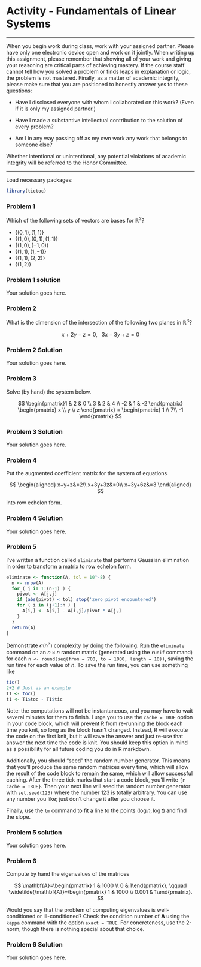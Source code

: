 Activity - Fundamentals of Linear Systems
================

------------------------------------------------------------------------

When you begin work during class, work with your assigned partner.
Please have only one electronic device open and work on it jointly. When
writing up this assignment, please remember that showing all of your
work and giving your reasoning are critical parts of achieving mastery.
If the course staff cannot tell how you solved a problem or finds leaps
in explanation or logic, the problem is not mastered. Finally, as a
matter of academic integrity, please make sure that you are positioned
to honestly answer yes to these questions:

- Have I disclosed everyone with whom I collaborated on this work? (Even
  if it is only my assigned partner.)

- Have I made a substantive intellectual contribution to the solution of
  every problem?

- Am I in any way passing off as my own work any work that belongs to
  someone else?

Whether intentional or unintentional, any potential violations of
academic integrity will be referred to the Honor Committee.

------------------------------------------------------------------------

Load necessary packages:

``` r
library(tictoc)
```

### Problem 1

Which of the following sets of vectors are bases for $\mathbb{R}^2$?

- $\{(0, 1), (1, 1)\}$
- $\{(1, 0), (0, 1), (1, 1)\}$
- $\{(1, 0), (-1, 0)\}$
- $\{(1, 1), (1, -1)\}$
- $\{(1, 1), (2, 2)\}$
- $\{(1, 2)\}$

### Problem 1 solution

Your solution goes here.

### Problem 2

What is the dimension of the intersection of the following two planes in
$\mathbb{R}^3$?

$$
x + 2y - z = 0, \ \ \ 3x - 3y + z = 0
$$

### Problem 2 Solution

Your solution goes here.

### Problem 3

Solve (by hand) the system below.

$$
\begin{pmatrix}1 & 2 & 0 \\ 3 & 2 & 4 \\ -2 & 1 & -2 \end{pmatrix} \begin{pmatrix} x \\ y \\ z \end{pmatrix} = \begin{pmatrix} 1 \\ 7\\ -1 \end{pmatrix}
$$

### Problem 3 Solution

Your solution goes here.

### Problem 4

Put the augmented coefficient matrix for the system of equations

$$
\begin{aligned}
x+y+z&=2\\
x+3y+3z&=0\\
x+3y+6z&=3
\end{aligned}
$$

into row echelon form.

### Problem 4 Solution

Your solution goes here.

### Problem 5

I’ve written a function called `eliminate` that performs Gaussian
elimination in order to transform a matrix to row echelon form.

``` r
eliminate <- function(A, tol = 10^-8) {
  n <- nrow(A)
  for ( j in 1:(n-1) ) {
    pivot <- A[j,j]
    if (abs(pivot) < tol) stop('zero pivot encountered')
    for ( i in (j+1):n ) {
      A[i,] <- A[i,] - A[i,j]/pivot * A[j,]
    }
  }
  return(A)
}
```

Demonstrate $\mathcal{O}(n^3)$ complexity by doing the following. Run
the `eliminate` command on an $n \times n$ random matrix (generated
using the `runif` command) for each
`n <- round(seq(from = 700, to = 1000, length = 10))`, saving the run
time for each value of $n$. To save the run time, you can use something
like

``` r
tic()
2+2 # Just as an example
T1 <- toc()
t1 <- T1$toc - T1$tic
```

Note: the computations will not be instantaneous, and you may have to
wait several minutes for them to finish. I urge you to use the
`cache = TRUE` option in your code block, which will prevent R from
re-running the block each time you knit, so long as the block hasn’t
changed. Instead, R will execute the code on the first knit, but it will
save the answer and just re-use that answer the next time the code is
knit. You should keep this option in mind as a possibility for all
future coding you do in R markdown.

Additionally, you should “seed” the random number generator. This means
that you’ll produce the same random matrices every time, which will
allow the result of the code block to remain the same, which will allow
successful caching. After the three tick marks that start a code block,
you’ll write `{r cache = TRUE}`. Then your next line will seed the
random number generator with `set.seed(123)` where the number 123 is
totally arbitrary. You can use any number you like; just don’t change it
after you choose it.

Finally, use the `lm` command to fit a line to the points
$(\log n,\log t)$ and find the slope.

### Problem 5 solution

Your solution goes here.

### Problem 6

Compute by hand the eigenvalues of the matrices

$$
\mathbf{A}=\begin{pmatrix} 1 & 1000 \\ 0 & 1\end{pmatrix}, \qquad \widetilde{\mathbf{A}}=\begin{pmatrix} 1 & 1000 \\ 0.001 & 1\end{pmatrix}.
$$

Would you say that the problem of computing eigenvalues is
well-conditioned or ill-conditioned? Check the condition number of
$\mathbf{A}$ using the `kappa` command with the option `exact = TRUE`.
For concreteness, use the 2-norm, though there is nothing special about
that choice.

### Problem 6 Solution

Your solution goes here.
